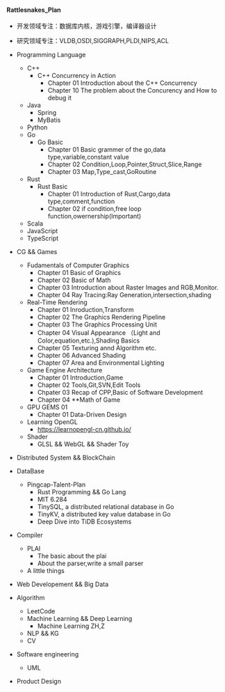 #### Rattlesnakes_Plan
* 开发领域专注：数据库内核，游戏引擎，编译器设计
* 研究领域专注：VLDB,OSDI,SIGGRAPH,PLDI,NIPS,ACL
* Programming Language
   * C++
     * C++ Concurrency in Action 
        * Chapter 01 Introduction about the C++ Concurrency
        * Chapter 10 The problem about the Concurency and How to debug it
   * Java
      * Spring
      * MyBatis 
   * Python
   * Go
       * Go Basic
          * Chapter 01 Basic grammer of the go,data type,variable,constant value 
          * Chapter 02 Condition,Loop,Pointer,Struct,Slice,Range
          * Chapter 03 Map,Type_cast,GoRoutine
   * Rust
       * Rust Basic
          * Chapter 01 Introduction of Rust,Cargo,data type,comment,function
          * Chapter 02 if condition,free loop function,owernership(Important)
   * Scala
   * JavaScript
   * TypeScript

* CG  && Games
   * Fudamentals of Computer Graphics
       * Chapter 01 Basic of Graphics
       * Chapter 02 Basic of Math
       * Chapter 03 Introduction about Raster Images and RGB,Monitor.
       * Chapter 04 Ray Tracing:Ray Generation,intersection,shading
   * Real-Time Rendering
       * Chapter 01 Inroduction,Transform
       * Chapter 02 The Graphics Rendering Pipeline
       * Chapter 03 The Graphics Processing Unit
       * Chapter 04 Visual Appearance （Light and Color,equation,etc.),Shading Basics
       * Chapter 05 Texturing annd Algorithm etc.
       * Chapter 06 Advanced Shading
       * Chapter 07 Area and Environmental Lighting
   * Game Engine Architecture
       * Chapter 01 Introduction,Game
       * Chapter 02 Tools,Git,SVN,Edit Tools
       * Chpater 03 Recap of CPP,Basic of Software Development
       * Chapter 04 **Math of Game
   * GPU GEMS 01
       * Chapter 01 Data-Driven Design
   * Learning OpenGL
       * https://learnopengl-cn.github.io/ 
   * Shader
       * GLSL && WebGL && Shader Toy

* Distributed System && BlockChain
 
  

* DataBase
   * Pingcap-Talent-Plan
        * Rust Programming  && Go Lang
        * MIT 6.284
        * TinySQL, a distributed relational database in Go
        * TinyKV, a distributed key value database in Go
        * Deep Dive into TiDB Ecosystems
* Compiler
   * PLAI
       * The basic about the plai
       * About the parser,write a small parser
   * A little things

* Web Developement && Big Data

* Algorithm
   * LeetCode 
   * Machine Learning && Deep Learning
      * Machine Learning ZH,Z
   * NLP && KG
   * CV
* Software engineering
   * UML
* Product Design

